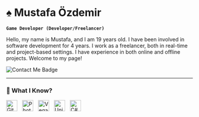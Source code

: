 # ♠︎ Mustafa Özdemir

**`Game Developer (Developer/Freelancer)`**


Hello, my name is Mustafa, and I am 19 years old. I have been involved in software development for 4 years. I work as a freelancer, both in real-time and project-based settings. I have experience in both online and offline projects. Welcome to my page!

   <p align="left">
      <a href="https://bionluk.com/mustafaozdemiir" target="_blank" style="text-decoration: none;">
  <img src="https://custom-icon-badges.demolab.com/badge/CONTACT%20ME-CE4630?color=%23E05D44&logo=eye&logoColor=white&style=for-the-badge&labelColor=CE4630" alt="Contact Me Badge">
</a>    
   </p>

---

### 📌 What I Know?

<img align="left" alt="GitHub" width="30px" style="padding-right:10px;" src="https://cdn.jsdelivr.net/gh/devicons/devicon/icons/github/github-original.svg"/>

<img align="left" alt="Photoshop" width="30px" style="padding-right:10px;" src="https://cdn.jsdelivr.net/gh/devicons/devicon/icons/photoshop/photoshop-plain.svg"/>

<img align="left" alt="Vegas Pro" width="30px" style="padding-right:10px;" src="https://cdn.jsdelivr.net/gh/devicons/devicon/icons/aftereffects/aftereffects-original.svg"/>

<img align="left" alt="Unity" width="30px" style="padding-right:10px;" src="https://cdn.jsdelivr.net/gh/devicons/devicon/icons/unity/unity-original.svg"/>

<img align="left" alt="C#" width="30px" style="padding-right:10px;" src="https://cdn.jsdelivr.net/gh/devicons/devicon/icons/csharp/csharp-original.svg"/>
<br />

#

